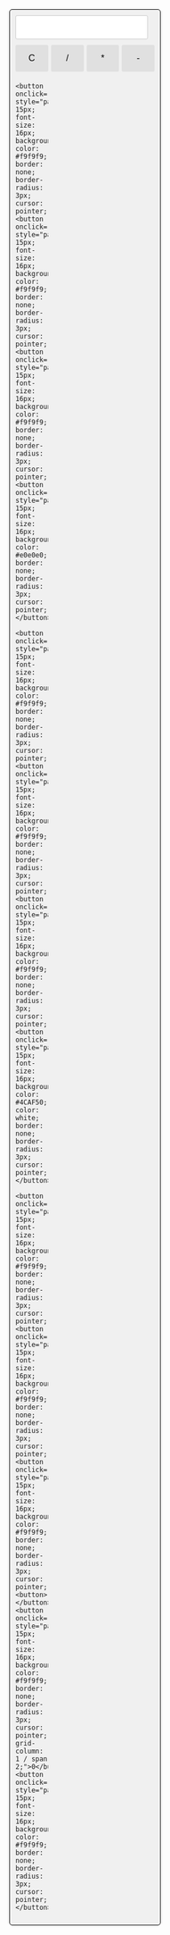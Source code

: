 <!DOCTYPE html>
<html>
<head>
<title>Basic Calculator</title>
</head>
<body>

<div style="width: 250px; border: 1px solid black; padding: 10px; border-radius: 5px; background-color: #f0f0f0;">
  <input type="text" id="display" style="width: 95%; margin-bottom: 10px; padding: 10px; font-size: 18px; text-align: right; border: 1px solid #ccc; border-radius: 3px;">

  <div style="display: grid; grid-template-columns: repeat(4, 1fr); grid-gap: 5px;">
    <button onclick="clearDisplay()" style="padding: 15px; font-size: 16px; background-color: #e0e0e0; border: none; border-radius: 3px; cursor: pointer;">C</button>
    <button onclick="appendToDisplay('/')" style="padding: 15px; font-size: 16px; background-color: #e0e0e0; border: none; border-radius: 3px; cursor: pointer;">/</button>
    <button onclick="appendToDisplay('*')" style="padding: 15px; font-size: 16px; background-color: #e0e0e0; border: none; border-radius: 3px; cursor: pointer;">*</button>
    <button onclick="appendToDisplay('-')" style="padding: 15px; font-size: 16px; background-color: #e0e0e0; border: none; border-radius: 3px; cursor: pointer;">-</button>

    <button onclick="appendToDisplay('7')" style="padding: 15px; font-size: 16px; background-color: #f9f9f9; border: none; border-radius: 3px; cursor: pointer;">7</button>
    <button onclick="appendToDisplay('8')" style="padding: 15px; font-size: 16px; background-color: #f9f9f9; border: none; border-radius: 3px; cursor: pointer;">8</button>
    <button onclick="appendToDisplay('9')" style="padding: 15px; font-size: 16px; background-color: #f9f9f9; border: none; border-radius: 3px; cursor: pointer;">9</button>
    <button onclick="appendToDisplay('+')" style="padding: 15px; font-size: 16px; background-color: #e0e0e0; border: none; border-radius: 3px; cursor: pointer;">+</button>

    <button onclick="appendToDisplay('4')" style="padding: 15px; font-size: 16px; background-color: #f9f9f9; border: none; border-radius: 3px; cursor: pointer;">4</button>
    <button onclick="appendToDisplay('5')" style="padding: 15px; font-size: 16px; background-color: #f9f9f9; border: none; border-radius: 3px; cursor: pointer;">5</button>
    <button onclick="appendToDisplay('6')" style="padding: 15px; font-size: 16px; background-color: #f9f9f9; border: none; border-radius: 3px; cursor: pointer;">6</button>
    <button onclick="calculate()" style="padding: 15px; font-size: 16px; background-color: #4CAF50; color: white; border: none; border-radius: 3px; cursor: pointer;">=</button>

    <button onclick="appendToDisplay('1')" style="padding: 15px; font-size: 16px; background-color: #f9f9f9; border: none; border-radius: 3px; cursor: pointer;">1</button>
    <button onclick="appendToDisplay('2')" style="padding: 15px; font-size: 16px; background-color: #f9f9f9; border: none; border-radius: 3px; cursor: pointer;">2</button>
    <button onclick="appendToDisplay('3')" style="padding: 15px; font-size: 16px; background-color: #f9f9f9; border: none; border-radius: 3px; cursor: pointer;">3</button>
    <button></button> <button onclick="appendToDisplay('0')" style="padding: 15px; font-size: 16px; background-color: #f9f9f9; border: none; border-radius: 3px; cursor: pointer; grid-column: 1 / span 2;">0</button>
    <button onclick="appendToDisplay('.')" style="padding: 15px; font-size: 16px; background-color: #f9f9f9; border: none; border-radius: 3px; cursor: pointer;">.</button>
  </div>
</div>

<script>
  let display = document.getElementById('display');

  function appendToDisplay(value) {
    display.value += value;
  }

  function clearDisplay() {
    display.value = '';
  }

  function calculate() {
    try {
      display.value = eval(display.value);
    } catch (error) {
      display.value = 'Error';
    }
  }
</script>
</body>
</html>
